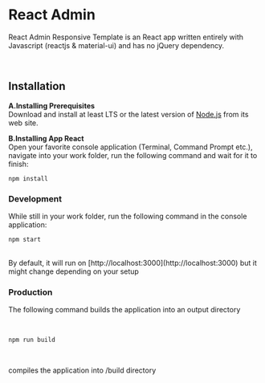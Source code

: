 # React Admin

React Admin Responsive Template is an React app written entirely with Javascript (reactjs & material-ui) and has no jQuery dependency.

<br />

## Installation

**A.Installing Prerequisites**
<br />
Download and install at least LTS or the latest version of [Node.js](https://nodejs.org/) from its web site.

**B.Installing App React**
<br />
Open your favorite console application (Terminal, Command Prompt etc.), navigate into your work folder, run the following command and wait for it to finish:
<br />

`npm install`

### Development

While still in your work folder, run the following command in the console application:
<br />

`npm start`

<br />
By default, it will run on [http://localhost:3000](http://localhost:3000) but it might change depending on your setup

### Production

The following command builds the application into an output directory

<br />

`npm run build`

<br />

compiles the application into /build directory

